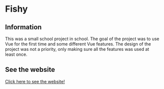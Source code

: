 # Fishy

## Information
This was a small school project in school. The goal of the project was to use Vue for the first time and some different Vue features. The design of the project was not a priority, only making sure all the features was used at least once. 

## See the website
[Click here to see the website!](https://stinanorqvist.github.io/#/)

## 
